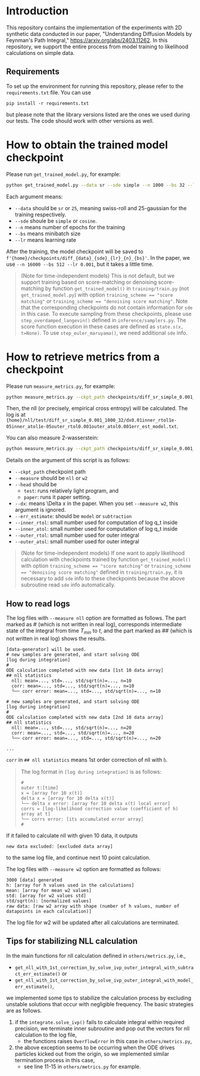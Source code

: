 # Introduction

This repository contains the implementation of the experiments with 2D synthetic data conducted in our paper, "Understanding Diffusion Models by Feynman's Path Integral," https://arxiv.org/abs/2403.11262. In this repository, we support the entire process from model training to likelihood calculations on simple data.

## Requirements

To set up the environment for running this repository, please refer to the `requirements.txt` file. You can use 
```
pip install -r requirements.txt
```
but please note that the library versions listed are the ones we used during our tests. The code should work with other versions as well.

# How to obtain the trained model checkpoint

Please run `get_trained_model.py`, for example:

```bash
python get_trained_model.py --data sr --sde simple --n 1000 --bs 32 --lr 0.001
```

Each argument means:
- `--data` should be `sr` or `25`, meaning swiss-roll and 25-gaussian for the training respectively.
- `--sde` shoule be `simple` or `cosine`.
- `--n` means number of epochs for the training
- `--bs` means minibatch size 
- `--lr` means learning rate

After the training, the model checkpoint will be saved to `f'{home}/checkpoints/diff_{data}_{sde}_{lr}_{n}_{bs}'`.
In the paper, we use `--n 16000 --bs 512 --lr 0.001`, but it takes a little time.

> (Note for time-independent models) This is not default, but we support training based on score-matching or denoising score-matching by function `get_trained_model()` in `training/train.py` (not `get_trained_model.py`) with option `training_scheme == "score matching"` or `training_scheme == "denoising score matching"`. Note that the corresponding checkpoints do not contain information for `sde` in this case.
> To execute sampling from these checkpoints, please use `step_overdamped_langevin()` defined in `inference/samplers.py`. The score function execution in these cases are defined as `state.s(x, t=None)`. To use `step_euler_maruyama()`, we need additional `sde` info.

# How to retrieve metrics from a checkpoint

Please run `measure_metrics.py`, for example:

```bash
python measure_metrics.py --ckpt_path checkpoints/diff_sr_simple_0.001_1000_32 --measure nll
```

Then, the nll (or precisely, empirical cross entropy) will be calculated. The log is at `{home}/nll/test/diff_sr_simple_0.001_1000_32/dx0.01inner_rtol1e-05inner_atol1e-05outer_rtol0.001outer_atol0.001err_est_model.txt`.

You can also measure 2-wasserstein:

```bash
python measure_metrics.py --ckpt_path checkpoints/diff_sr_simple_0.001_1000_32 --measure w2
```

Details on the argument of this script is as follows:
- `--ckpt_path` checkpoint path
- `--measure` should be `nll` or `w2`
- `--head` should be 
    - `test`: runs relatively light program, and 
    - `paper`: runs it paper setting.
- `--dx`: means \Delta x in the paper. When you set `--measure w2`, this argument is ignored.
- `--err_estimate`: should be `model` or `subtraction`
- `--inner_rtol`: small number used for computation of log q_t inside
- `--inner_atol`: small number used for computation of log q_t inside
- `--outer_rtol`: small number used for outer integral
- `--outer_atol`: small number used for outer integral

> (Note for time-independent models) If one want to apply likelihood calculation with checkpoints trained by function `get_trained_model()` with option `training_scheme == "score matching"` or `training_scheme == "denoising score matching"` defined in `training/train.py`, it is necessary to add `sde` info to these checkpoints because the above subroutine read `sde` info automatically.

## How to read logs 


The log files with `--measure nll` option are formatted as follows. The part marked as # (which is not written in real log), corresponds intermediate state of the integral from time $T_{min}$ to $t$, and the part marked as ## (which is not written in real log) shows the results.
```
[data-generator] will be used.
# new samples are generated, and start solving ODE
[log during integration]
#
ODE calculation completed with new data [1st 10 data array]
## nll statistics
  nll: mean=..., std=..., std/sqrt(n)=..., n=10
  corr: mean=..., std=..., std/sqrt(n)=..., n=10
  └── corr error: mean=..., std=..., std/sqrt(n)=..., n=10

# new samples are generated, and start solving ODE
[log during integration]
#
ODE calculation completed with new data [2nd 10 data array]
## nll statistics
  nll: mean=..., std=..., std/sqrt(n)=..., n=20
  corr: mean=..., std=..., std/sqrt(n)=..., n=20
  └── corr error: mean=..., std=..., std/sqrt(n)=..., n=20

...
```
`corr` in `## nll statistics` means 1st order correction of nll with $\mathfrak{h}$. 

> The log format in `[log during integration]` is as follows:
> ```
> #
> outer t:[time]
> x = [array for 10 x(t)]
> delta x = [array for 10 delta x(t)]
> └── delta x error: [array for 10 delta x(t) local error]
> corrs = [log-likelihood correction value (coefficient of h) array at t]
> └── corrs error: [its accumulated error array]
> #
> ```

If it failed to calculate nll with given 10 data, it outputs
```
new data excluded: [excluded data array]
```
to the same log file, and continue next 10 point calculation.


The log files with `--measure w2` option are formatted as follows:
```
3000 [data] generated
h: [array for h values used in the calculations]
mean: [array for mean w2 values]
std: [array for w2 values std]
std/sqrt(n): [normalized values]
raw data: [raw w2 array with shape (number of h values, number of datapoints in each calculation)]
```
The log file for w2 will be updated after all calculations are terminated.

## Tips for stabilizing NLL calculation

In the main functions for nll calculation defined in `others/metrics.py`, i.e., 
- `get_nll_with_1st_correction_by_solve_ivp_outer_integral_with_subtract_err_estimate()` or
- `get_nll_with_1st_correction_by_solve_ivp_outer_integral_with_model_err_estimate()`,

we implemented some tips to stabilize the calculation process by excluding unstable solutions that occur with negligible frequency. The basic strategies are as follows.
1. if the `integrate.solve_ivp()` fails to calculate integral within required precision, we terminate inner subroutine and pop out the vectors for nll calculation to the log file, 
    - the functions raises `OverflowError` in this case  in `others/metrics.py`,
2. the above exception seems to be occurring when the ODE drives particles kicked out from the origin, so we implemented similar termination process in this case,
    - see line 11-15 in `others/metrics.py` for example.
